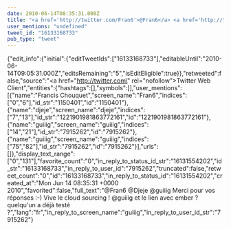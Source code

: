 ```yaml
---
date: 2010-06-14T08:35:31.000Z
title: "<a href='http://twitter.com/Fran6'>@Fran6</a> <a href='http://twitter.com/Djeje'>@Djeje</a> <a href='http://twitter.com/guiiig'>@guiiig</a> Merci pour vos réponses :-) Vive le cloud sourcing ! <a href='http://twitter.com/guiiig'>@guiiig</a> et le lien avec ember ? quelqu'un a déjà testé ?″"
user_mentions: "undefined"
tweet_id: "16133168733"
pub_type: "tweet"
---
```

{"edit_info":{"initial":{"editTweetIds":["16133168733"],"editableUntil":"2010-06-14T09:05:31.000Z","editsRemaining":"5","isEditEligible":true}},"retweeted":false,"source":"<a href=\"http://twitter.com\" rel=\"nofollow\">Twitter Web Client</a>","entities":{"hashtags":[],"symbols":[],"user_mentions":[{"name":"Francis Chouquet","screen_name":"Fran6","indices":["0","6"],"id_str":"1150401","id":"1150401"},{"name":"djeje","screen_name":"djeje","indices":["7","13"],"id_str":"1221901981863772161","id":"1221901981863772161"},{"name":"guiiig","screen_name":"guiiig","indices":["14","21"],"id_str":"7915262","id":"7915262"},{"name":"guiiig","screen_name":"guiiig","indices":["75","82"],"id_str":"7915262","id":"7915262"}],"urls":[]},"display_text_range":["0","131"],"favorite_count":"0","in_reply_to_status_id_str":"16131554202","id_str":"16133168733","in_reply_to_user_id":"7915262","truncated":false,"retweet_count":"0","id":"16133168733","in_reply_to_status_id":"16131554202","created_at":"Mon Jun 14 08:35:31 +0000 2010","favorited":false,"full_text":"@Fran6 @Djeje @guiiig Merci pour vos réponses :-) Vive le cloud sourcing ! @guiiig et le lien avec ember ? quelqu'un a déjà testé ?","lang":"fr","in_reply_to_screen_name":"guiiig","in_reply_to_user_id_str":"7915262"}
